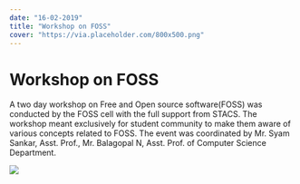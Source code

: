 ```yaml
---
date: "16-02-2019"
title: "Workshop on FOSS"
cover: "https://via.placeholder.com/800x500.png"
---
```

# Workshop on FOSS

A two day workshop on Free and Open source software(FOSS) was conducted by the FOSS cell with the full support from STACS. The workshop meant exclusively for student community to make them aware of various concepts related to FOSS. The event was coordinated by Mr. Syam Sankar, Asst. Prof., Mr. Balagopal N, Asst. Prof. of Computer Science Department.

![](https://via.placeholder.com/150)
